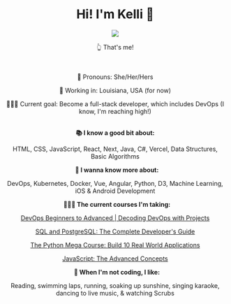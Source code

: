 

<div id="banner" align="center">
 <h1>Hi! I'm Kelli 🤠</h1>
</div>

<div id="header" align="center">
  <img src="https://live.staticflickr.com/65535/52239107698_3ae6a04546.jpg" />
</div>

<div id="intro" align="center">
 <p>👆 That's me!</p>
 &nbsp;
 <p>🤝 Pronouns: She/Her/Hers</p>
 <p>📍 Working in: Louisiana, USA (for now)</p>
 <p>🧗🏽‍♀️ Current goal: Become a full-stack developer, which includes DevOps (I know, I'm reaching high!)</p>
</div>
 &nbsp;
<div align="center">
<strong>📚 I know a good bit about:</strong>
  <p>HTML, CSS, JavaScript, React, Next, Java, C#, Vercel, Data Structures, Basic Algorithms</p>
  &nbsp;
  <strong>🚀 I wanna know more about:</strong>
  <p>DevOps, Kubernetes, Docker, Vue, Angular, Python, D3, Machine Learning, iOS & Android Development</p>
  &nbsp;
  <strong>👩🏻‍💻 The current courses I'm taking:</strong>
  <p><a href="https://www.udemy.com/course/decodingdevops/" target="_blank">DevOps Beginners to Advanced | Decoding DevOps with Projects</a></p>
  <p><a href="https://www.udemy.com/course/sql-and-postgresql/" target="_blank">SQL and PostgreSQL: The Complete Developer's Guide</a></p>
  <p><a href="https://www.udemy.com/course/the-python-mega-course/" target="_blank">The Python Mega Course: Build 10 Real World Applications</a></p>
  <p><a href="https://www.udemy.com/course/advanced-javascript-concepts/" target="_blank">JavaScript: The Advanced Concepts</a></p>
  &nbsp;
  <strong>🎨 When I'm not coding, I like:</strong>
  <p>Reading, swimming laps, running, soaking up sunshine, singing karaoke, dancing to live music, & watching Scrubs</p>
</div>
<!--
**kel7774/kel7774** is a ✨ _special_ ✨ repository because its `README.md` (this file) appears on your GitHub profile.

Here are some ideas to get you started:

- 🔭 I’m currently working on ...
- 🌱 I’m currently learning ...
- 👯 I’m looking to collaborate on ...
- 🤔 I’m looking for help with ...
- 💬 Ask me about ...
- 📫 How to reach me: ...
- 😄 Pronouns: ...
- ⚡ Fun fact: ...
-->
